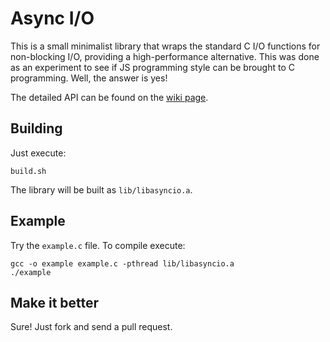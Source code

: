 # Async I/O

This is a small minimalist library that wraps the standard C I/O functions for non-blocking I/O, providing a high-performance alternative. This was done as an experiment to see if JS programming style can be brought to C programming. Well, the answer is yes!

The detailed API can be found on the [wiki page](https://github.com/sankha93/async-io/wiki/API).

## Building

Just execute:

    build.sh

The library will be built as `lib/libasyncio.a`.

## Example

Try the `example.c` file. To compile execute:

    gcc -o example example.c -pthread lib/libasyncio.a
    ./example

## Make it better

Sure! Just fork and send a pull request.
